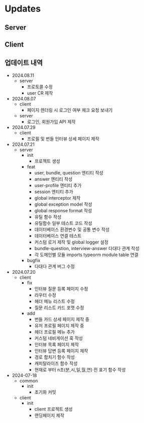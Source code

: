 # Updates

## Server

## Client

## 업데이트 내역

- 2024.08.11
  - server
    - 프로토콜 수정
    - user CR 제작
- 2024.08.07
  - client
    - 페이지 렌더링 시 로그인 여부 체크 요청 보내기
  - server
    - 로그인, 회원가입 API 제작
- 2024.07.29
  - client
    - 프로필 및 번들 인터뷰 상세 페이지 제작
- 2024.07.21
  - server
    - init
      - 프로젝트 생성
    - feat
      - user, bundle, question 엔티티 작성
      - answer 엔티티 작성
      - user-profile 엔티티 추가
      - session 엔티티 추가
      - global interceptor 제작
      - global exception model 작성
      - global response format 작성
      - 유틸 함수 작성
      - 유틸함수 일부 테스트 코드 작성
      - 데이터베이스 환경변수 및 공통 변수 작성
      - 데이터베이스 연결 테스트
      - 커스텀 로거 제작 및 global logger 설정
      - bundle-question, interview-answer 다대다 관계 작성
      - 각 도메인별 모듈 imports typeorm module table 연결
    - bugfix
      - 다대다 관계 버그 수정
- 2024.07.20
  - client
    - fix
      - 인터뷰 질문 등록 페이지 수정
      - 라우터 수정
      - 헤더 메뉴 리스트 수정
      - 질문 리스트 카드 포맷 수정
    - add
      - 번들 카드 상세 페이지 제작 중
      - 유저 프로필 페이지 제작 중
      - 헤더 프로필 메뉴 추가
      - 커스텀 네비게이션 훅 작성
      - 인터뷰 목록 페이지 제작
      - 인터뷰 답변 등록 페이지 제작
      - 경로 합치기 함수 작성
      - 캐피탈라이즈 함수 작성
      - 현재로 부터 n초(분,시,일,월,연) 전 표기 함수 작성
- 2024-07-18
  - common
    - init
      - 초기화 커밋
  - client
    - init
      - client 프로젝트 생성
      - 랜딩페이지 제작
